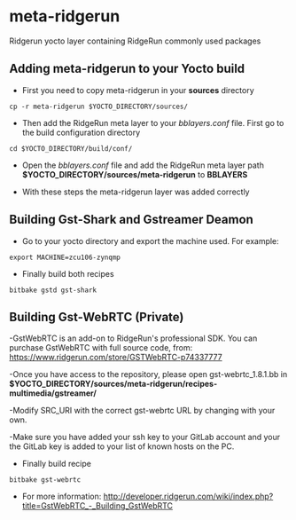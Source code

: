 # meta-ridgerun

Ridgerun yocto layer containing RidgeRun commonly used packages

## Adding meta-ridgerun to your Yocto build

- First you need to copy meta-ridgerun in your **sources** directory
```
cp -r meta-ridgerun $YOCTO_DIRECTORY/sources/
```

- Then add the RidgeRun meta layer to your *bblayers.conf* file. First go to the build configuration directory
```
cd $YOCTO_DIRECTORY/build/conf/
```

- Open the *bblayers.conf* file and add the RidgeRun meta layer path **$YOCTO_DIRECTORY/sources/meta-ridgerun** to **BBLAYERS**

- With these steps the meta-ridgerun layer was added correctly

## Building Gst-Shark and Gstreamer Deamon

- Go to your yocto directory and export the machine used. For example:
```
export MACHINE=zcu106-zynqmp
```

- Finally build both recipes
```
bitbake gstd gst-shark
```

## Building Gst-WebRTC (Private)

-GstWebRTC is an add-on to RidgeRun's professional SDK. You can purchase GstWebRTC with full source code, from:
    https://www.ridgerun.com/store/GSTWebRTC-p74337777

-Once you have access to the repository, please open gst-webrtc_1.8.1.bb in **$YOCTO_DIRECTORY/sources/meta-ridgerun/recipes-multimedia/gstreamer/**

-Modify SRC_URI with the correct gst-webrtc URL by changing **<Customer-Directory>** with your own.

-Make sure you have added your ssh key to your GitLab account and your the GitLab key is added to your list of known hosts on the PC.

- Finally build recipe
```
bitbake gst-webrtc
```
- For more information: 
    http://developer.ridgerun.com/wiki/index.php?title=GstWebRTC_-_Building_GstWebRTC
